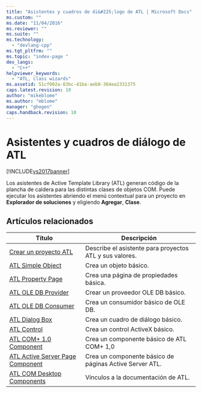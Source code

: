 ```yaml
---
title: "Asistentes y cuadros de di&#225;logo de ATL | Microsoft Docs"
ms.custom: ""
ms.date: "11/04/2016"
ms.reviewer: ""
ms.suite: ""
ms.technology: 
  - "devlang-cpp"
ms.tgt_pltfrm: ""
ms.topic: "index-page "
dev_langs: 
  - "C++"
helpviewer_keywords: 
  - "ATL, class wizards"
ms.assetid: 51cf002a-83bc-41ba-aeb8-364ea2331375
caps.latest.revision: 10
author: "mikeblome"
ms.author: "mblome"
manager: "ghogen"
caps.handback.revision: 10
---
```

# Asistentes y cuadros de di&#225;logo de ATL
[!INCLUDE[vs2017banner](../../assembler/inline/includes/vs2017banner.md)]

Los asistentes de Active Template Library \(ATL\) generan código de la plancha de caldera para las distintas clases de objetos COM.  Puede ejecutar los asistentes abriendo el menú contextual para un proyecto en **Explorador de soluciones** y eligiendo **Agregar**, **Clase**.  
  
## Artículos relacionados  
  
|Título|Descripción|  
|------------|-----------------|  
|[Crear un proyecto ATL](../../atl/reference/creating-an-atl-project.md)|Describe el asistente para proyectos ATL y sus valores.|  
|[ATL Simple Object](../../atl/reference/adding-an-atl-simple-object.md)|Crea un objeto básico.|  
|[ATL Property Page](../../atl/reference/adding-an-atl-property-page.md)|Crea una página de propiedades básica.|  
|[ATL OLE DB Provider](../../atl/reference/adding-an-atl-ole-db-provider.md)|Crear un proveedor OLE DB básico.|  
|[ATL OLE DB Consumer](../../atl/reference/adding-an-atl-ole-db-consumer.md)|Crea un consumidor básico de OLE DB.|  
|[ATL Dialog Box](../../atl/reference/adding-an-atl-dialog-box.md)|Crea un cuadro de diálogo básico.|  
|[ATL Control](../../atl/reference/adding-an-atl-control.md)|Crea un control ActiveX básico.|  
|[ATL COM\+ 1.0 Component](../../atl/reference/adding-an-atl-com-plus-1-0-component.md)|Crea un componente básico de ATL COM\+ 1,0|  
|[ATL Active Server Page Component](../../atl/reference/adding-an-atl-active-server-page-component.md)|Crea un componente básico de páginas Active Server ATL.|  
|[ATL COM Desktop Components](../../atl/atl-com-desktop-components.md)|Vínculos a la documentación de ATL.|